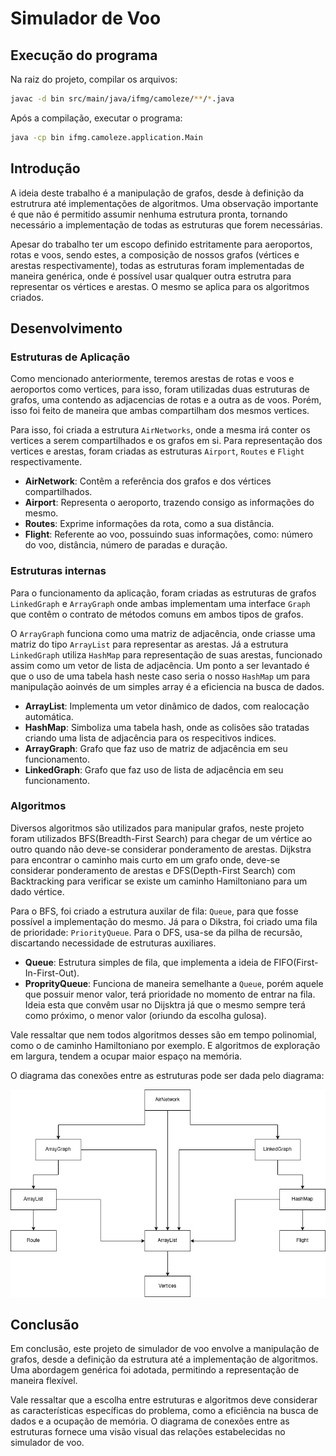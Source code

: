 # Simulador de Voo

## Execução do programa
Na raiz do projeto, compilar os arquivos:
```bash
javac -d bin src/main/java/ifmg/camoleze/**/*.java
```
Após a compilação, executar o programa:
```bash
java -cp bin ifmg.camoleze.application.Main
```

## Introdução

A ideia deste trabalho é a manipulação de grafos, desde à definição da estrutrura
até implementações de algoritmos. Uma observação importante é que não é permitido
assumir nenhuma estrutura pronta, tornando necessário a implementação de todas as
estruturas que forem necessárias.

Apesar do trabalho ter um escopo definido estritamente para aeroportos, rotas e voos,
sendo estes, a composição de nossos grafos (vértices e arestas respectivamente), todas
as estruturas foram implementadas de maneira genérica, onde é possível usar qualquer
outra estrutra para representar os vértices e arestas. O mesmo se aplica para os algoritmos
criados.

## Desenvolvimento

### Estruturas de Aplicação

Como mencionado anteriormente, teremos arestas de rotas e voos e aeroportos como vertices,
para isso, foram utilizadas duas estruturas de grafos, uma contendo as adjacencias de rotas e
a outra as de voos. Porém, isso foi feito de maneira que ambas compartilham dos mesmos
vertices.

Para isso, foi criada a estrutura `AirNetworks`, onde a mesma irá conter os vertices a serem
compartilhados e os grafos em si. Para representação dos vertices e arestas, foram criadas
as estruturas `Airport`, `Routes` e `Flight` respectivamente.

- **AirNetwork**: Contêm a referência dos grafos e dos vértices compartilhados.
- **Airport**: Representa o aeroporto, trazendo consigo as informações do mesmo.
- **Routes**: Exprime informações da rota, como a sua distância.
- **Flight**: Referente ao voo, possuindo suas informações, como: número do voo,
  distância, número de paradas e duração.

### Estruturas internas

Para o funcionamento da aplicação, foram criadas as estruturas de grafos `LinkedGraph` e
`ArrayGraph` onde ambas implementam uma interface `Graph` que contêm o contrato de métodos
comuns em ambos tipos de grafos.

O `ArrayGraph` funciona como uma matriz de adjacência, onde criasse uma matriz do tipo
`ArrayList` para representar as arestas. Já a estrutura `LinkedGraph` utiliza `HashMap`
para representação de suas arestas, funcionado assim como um vetor de lista de adjacência.
Um ponto a ser levantado é que o uso de uma tabela hash neste caso seria o nosso `HashMap`
um para manipulação aoinvés de um simples array é a eficiencia na busca de dados.

- **ArrayList**: Implementa um vetor dinâmico de dados, com realocação automática.
- **HashMap**: Simboliza uma tabela hash, onde as colisões são tratadas criando uma
  lista de adjacência para os respecitivos indices.
- **ArrayGraph**: Grafo que faz uso de matriz de adjacência em seu funcionamento.
- **LinkedGraph**: Grafo que faz uso de lista de adjacência em seu funcionamento.

### Algoritmos

Diversos algoritmos são utilizados para manipular grafos, neste projeto foram utilizados
BFS(Breadth-First Search) para chegar de um vértice ao outro quando não deve-se considerar
ponderamento de arestas. Dijkstra para encontrar o caminho mais curto em um grafo onde, deve-se
considerar ponderamento de arestas e DFS(Depth-First Search) com Backtracking para verificar
se existe um caminho Hamiltoniano para um dado vértice.

Para o BFS, foi criado a estrutura auxilar de fila: `Queue`, para que fosse possível a
implementação do mesmo. Já para o Dikstra, foi criado uma fila de prioridade: `PriorityQueue`.
Para o DFS, usa-se da pilha de recursão, discartando necessidade de estruturas auxiliares.

- **Queue**: Estrutura simples de fila, que implementa a ideia de FIFO(First-In-First-Out).
- **ProprityQueue**: Funciona de maneira semelhante a `Queue`, porém aquele que possuir menor
  valor, terá prioridade no momento de entrar na fila. Ideia esta que convêm usar no Dijsktra
  já que o mesmo sempre terá como próximo, o menor valor (oriundo da escolha gulosa).

Vale ressaltar que nem todos algoritmos desses são em tempo polinomial, como o de caminho
Hamiltoniano por exemplo. E algoritmos de exploração em largura, tendem a ocupar maior
espaço na memória.

O diagrama das conexões entre as estruturas pode ser dada pelo diagrama:

![Diagrama](diagram.png)

## Conclusão

Em conclusão, este projeto de simulador de voo envolve a manipulação de grafos, desde a definição da estrutura até a
implementação de algoritmos. Uma abordagem genérica foi adotada, permitindo a representação
de maneira flexível.

Vale ressaltar que a escolha entre estruturas e algoritmos deve considerar as características específicas do problema,
como a eficiência na busca de dados e a ocupação de memória. O diagrama de conexões entre as estruturas fornece uma
visão visual das relações estabelecidas no simulador de voo.
